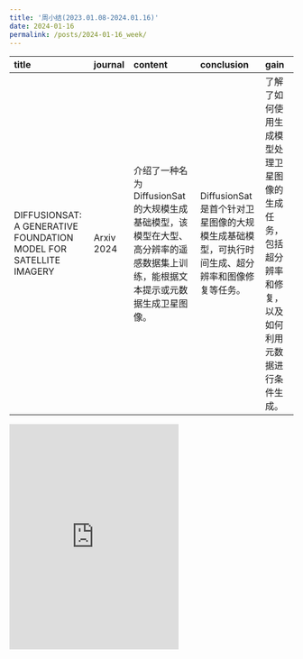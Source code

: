 ```yaml
---
title: '周小结(2023.01.08-2024.01.16)'
date: 2024-01-16
permalink: /posts/2024-01-16_week/
---
```

| title                                                             | journal    | content                                                                                                                        | conclusion                                                                                     | gain                                                                                               |
|:------------------------------------------------------------------|:-----------|:-------------------------------------------------------------------------------------------------------------------------------|:-----------------------------------------------------------------------------------------------|:---------------------------------------------------------------------------------------------------|
| DIFFUSIONSAT: A GENERATIVE FOUNDATION MODEL FOR SATELLITE IMAGERY | Arxiv 2024 | 介绍了一种名为DiffusionSat的大规模生成基础模型，该模型在大型、高分辨率的遥感数据集上训练，能根据文本提示或元数据生成卫星图像。 | DiffusionSat是首个针对卫星图像的大规模生成基础模型，可执行时间生成、超分辨率和图像修复等任务。 | 了解了如何使用生成模型处理卫星图像的生成任务，包括超分辨率和修复，以及如何利用元数据进行条件生成。 |

<embed src="http://127.0.0.1:4000/files/post/2024-01-16-week.pdf" type="application/pdf" height="400px" />
    